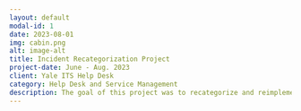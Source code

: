 ```yaml
---
layout: default
modal-id: 1
date: 2023-08-01
img: cabin.png
alt: image-alt
title: Incident Recategorization Project
project-date: June - Aug. 2023
client: Yale ITS Help Desk
category: Help Desk and Service Management
description: The goal of this project was to recategorize and reimplement features in the incident tickets on ServiceNow. <p>I analyzed and helped run a meeting going over the data from 5 incident scenarios and the different ways the ticket was filled out. </p>  <p> I wrote high level test cases for the implementation and new updates in the incident form and then helped run through them. </p> <p> I defined and found different definitions for the fields in the incident form. </p>
---
```

